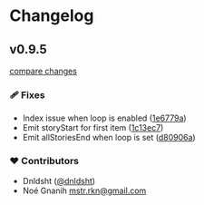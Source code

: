 # Changelog


## v0.9.5

[compare changes](https://github.com/UnevenSoftware/vue-insta-stories/compare/0.9.3...v0.9.4)

### 🩹 Fixes

- Index issue when loop is enabled ([1e6779a](https://github.com/UnevenSoftware/vue-insta-stories/commit/1e6779a))
- Emit storyStart for first item ([1c13ec7](https://github.com/UnevenSoftware/vue-insta-stories/commit/1c13ec7))
- Emit allStoriesEnd when loop is set ([d80906a](https://github.com/UnevenSoftware/vue-insta-stories/commit/d80906a))


### ❤️ Contributors

- Dnldsht ([@dnldsht](http://github.com/dnldsht))
- Noé Gnanih <mstr.rkn@gmail.com>

